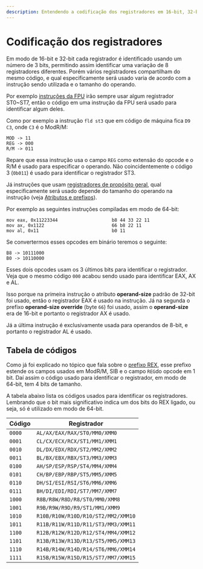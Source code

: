 ```yaml
---
description: Entendendo a codificação dos registradores em 16-bit, 32-bit e 64-bit
---
```


# Codificação dos registradores

Em modo de 16-bit e 32-bit cada registrador é identificado usando um número de 3 bits, permitindo assim identificar uma variação de 8 registradores diferentes. Porém vários registradores compartilham do mesmo código, e qual especificamente será usado varia de acordo com a instrução sendo utilizada e o tamanho do operando.

Por exemplo [instruções da FPU](../../aprofundando-em-assembly/usando-instrucoes-da-fpu.md) irão sempre usar algum registrador ST0\~ST7, então o código em uma instrução da FPU será usado para identificar algum deles.

Como por exemplo a instrução `fld st3` que em código de máquina fica `D9 C3`, onde `C3` é o ModR/M:

```
MOD -> 11
REG -> 000
R/M -> 011
```

Repare que essa instrução usa o campo `REG` como extensão do opcode e o R/M é usado para especificar o operando. Não coincidentemente o código 3 (`0b011`) é usado para identificar o registrador ST3.

Já instruções que usam [registradores de propósito geral](../../a-base/registradores-gerais.md), qual especificamente será usado depende do tamanho do operando na instrução (veja [Atributos e prefixos](atributos-e-prefixos.md)).

Por exemplo as seguintes instruções compiladas em modo de 64-bit:

```
mov eax, 0x11223344                    b8 44 33 22 11
mov ax, 0x1122                         66 b8 22 11
mov al, 0x11                           b0 11
```

Se convertermos esses opcodes em binário teremos o seguinte:

```
B8 -> 10111000
B0 -> 10110000
```

Esses dois opcodes usam os 3 últimos bits para identificar o registrador. Veja que o mesmo código `000` acabou sendo usado para identificar EAX, AX e AL.

Isso porque na primeira instrução o atributo **operand-size** padrão de 32-bit foi usado, então o registrador EAX é usado na instrução. Já na segunda o prefixo **operand-size override** (byte `66`) foi usado, assim o **operand-size** era de 16-bit e portanto o registrador AX é usado.

Já a última instrução é exclusivamente usada para operandos de 8-bit, e portanto o registrador AL é usado.

## Tabela de códigos

Como já foi explicado no tópico que fala sobre o [prefixo REX](prefixo-rex.md), esse prefixo estende os campos usados em ModR/M, SIB e o campo `REG`do opcode em 1 bit. Daí assim o código usado para identificar o registrador, em modo de 64-bit, tem 4 bits de tamanho.

A tabela abaixo lista os códigos usados para identificar os registradores. Lembrando que o bit mais significativo indica um dos bits do REX ligado, ou seja, só é utilizado em modo de 64-bit.

| Código | Registrador                        |
| ------ | ---------------------------------- |
| `0000` | `AL/AX/EAX/RAX/ST0/MM0/XMM0`       |
| `0001` | `CL/CX/ECX/RCX/ST1/MM1/XMM1`       |
| `0010` | `DL/DX/EDX/RDX/ST2/MM2/XMM2`       |
| `0011` | `BL/BX/EBX/RBX/ST3/MM3/XMM3`       |
| `0100` | `AH/SP/ESP/RSP/ST4/MM4/XMM4`       |
| `0101` | `CH/BP/EBP/RBP/ST5/MM5/XMM5`       |
| `0110` | `DH/SI/ESI/RSI/ST6/MM6/XMM6`       |
| `0111` | `BH/DI/EDI/RDI/ST7/MM7/XMM7`       |
| `1000` | `R8B/R8W/R8D/R8/ST0/MM0/XMM8`      |
| `1001` | `R9B/R9W/R9D/R9/ST1/MM1/XMM9`      |
| `1010` | `R10B/R10W/R10D/R10/ST2/MM2/XMM10` |
| `1011` | `R11B/R11W/R11D/R11/ST3/MM3/XMM11` |
| `1100` | `R12B/R12W/R12D/R12/ST4/MM4/XMM12` |
| `1101` | `R13B/R13W/R13D/R13/ST5/MM5/XMM13` |
| `1110` | `R14B/R14W/R14D/R14/ST6/MM6/XMM14` |
| `1111` | `R15B/R15W/R15D/R15/ST7/MM7/XMM15` |

